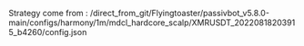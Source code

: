 Strategy come from : /direct_from_git/Flyingtoaster/passivbot_v5.8.0-main/configs/harmony/1m/mdcl_hardcore_scalp/XMRUSDT_20220818203915_b4260/config.json